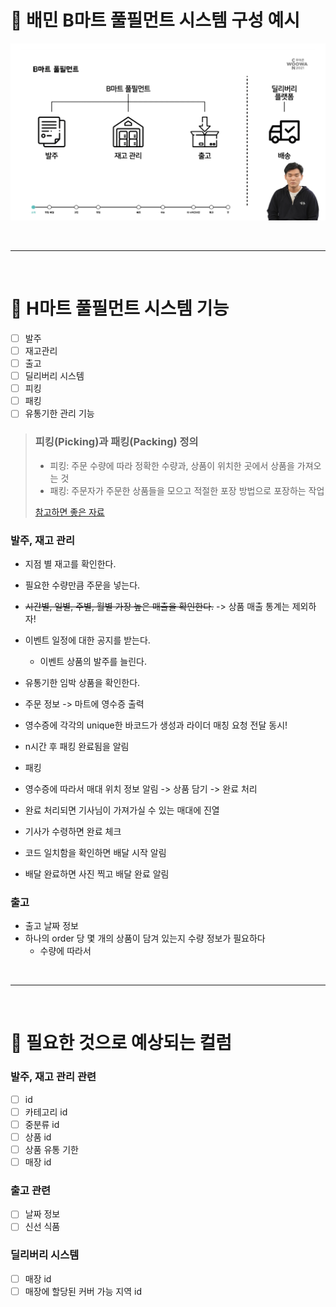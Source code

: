 # 🔰 배민 B마트 풀필먼트 시스템 구성 예시

<p align="center">
    <img src="/ideation/fulfillment/img/BmartExample.png" width="700"/>
</p>

<br/>

---

<br/>

# 🔰 H마트 풀필먼트 시스템 기능

- [ ] 발주
- [ ] 재고관리
- [ ] 출고
- [ ] 딜리버리 시스템
- [ ] 피킹
- [ ] 패킹
- [ ] 유통기한 관리 기능

> ### 피킹(Picking)과 패킹(Packing) 정의
> 
> - 피킹: 주문 수량에 따라 정확한 수량과, 상품이 위치한 곳에서 상품을 가져오는 것
> - 패킹: 주문자가 주문한 상품들을 모으고 적절한 포장 방법으로 포장하는 작업
> 
> [참고하면 좋은 자료](https://boxfulofficial.tistory.com/49)

### 발주, 재고 관리

- 지점 별 재고를 확인한다.
- 필요한 수량만큼 주문을 넣는다.
- ~~시간별, 일별, 주별, 월별 가장 높은 매출을 확인한다.~~ -> 상품 매출 통계는 제외하자!
- 이벤트 일정에 대한 공지를 받는다.
  - 이벤트 상품의 발주를 늘린다.
- 유통기한 임박 상품을 확인한다.


- 주문 정보 -> 마트에 영수증 출력
- 영수증에 각각의 unique한 바코드가 생성과 라이더 매칭 요청 전달 동시!
- n시간 후 패킹 완료됨을 알림
- 패킹
- 영수증에 따라서 매대 위치 정보 알림 -> 상품 담기 -> 완료 처리
- 완료 처리되면 기사님이 가져가실 수 있는 매대에 진열
- 기사가 수령하면 완료 체크
- 코드 일치함을 확인하면 배달 시작 알림
- 배달 완료하면 사진 찍고 배달 완료 알림


### 출고

- 출고 날짜 정보
- 하나의 order 당 몇 개의 상품이 담겨 있는지 수량 정보가 필요하다
  - 수량에 따라서 


<br/>

---

<br/>

# 🔰 필요한 것으로 예상되는 컬럼

### 발주, 재고 관리 관련

- [ ] id
- [ ] 카테고리 id
- [ ] 중분류 id
- [ ] 상품 id
- [ ] 상품 유통 기한
- [ ] 매장 id

### 출고 관련

- [ ] 날짜 정보
- [ ] 신선 식품 

### 딜리버리 시스템

- [ ] 매장 id
- [ ] 매장에 할당된 커버 가능 지역 id